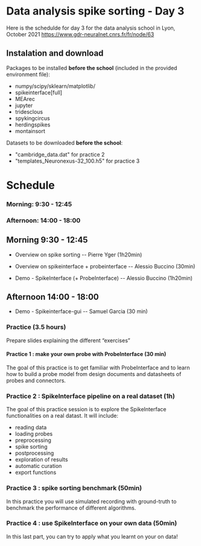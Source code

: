 # Data analysis spike sorting - Day 3



Here is the schedulde for day 3 for the data analysis school in Lyon, October 2021
https://www.gdr-neuralnet.cnrs.fr/fr/node/63


## Instalation and download

Packages to be installed **before the school** (included in the provided environment file):
 * numpy/scipy/sklearn/matplotlib/
 * spikeinterface[full]
 * MEArec
 * jupyter
 * tridesclous
 * spykingcircus
 * herdingspikes
 * montainsort

Datasets to be downloaded **before the school**:
 * "cambridge_data.dat" for practice 2
 * "templates_Neuronexus-32_100.h5" for practice 3


# Schedule

### Morning: 9:30 - 12:45
### Afternoon: 14:00 - 18:00

## Morning 9:30 - 12:45


* Overview on spike sorting -- Pierre Yger (1h20min)


* Overview on spikeinterface + probeinterface -- Alessio Buccino (30min)

* Demo - SpikeInterface (+ ProbeInterface) -- Alessio Buccino (1h20min)


## Afternoon 14:00 - 18:00

* Demo - Spikeinterface-gui -- Samuel Garcia (30 min)


### Practice (3.5 hours)

Prepare slides explaining the different “exercises”

#### Practice 1 : make your own probe with ProbeInterface (30 min)

The goal of this practice is to get familiar with ProbeInterface and to learn how to build a probe model from
design documents and datasheets of probes and connectors.

### Practice 2 : SpikeInterface pipeline on a real dataset (1h)

The goal of this practice session is to explore the SpikeInterface functionalities on a real datast.
It will include:
* reading data
* loading probes
* preprocessing
* spike sorting
* postprocessing
* exploration of results
* automatic curation
* export functions

### Practice 3 : spike sorting benchmark (50min)

In this practice you will use simulated recording with ground-truth to benchmark the performance of different algorithms.

### Practice 4 : use SpikeInterface on your own data (50min)

In this last part, you can try to apply what you learnt on your on data!

